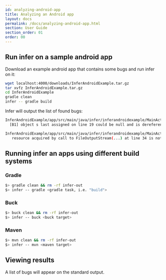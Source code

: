```yaml
---
id: analyzing-android-app
title: Analyzing an Android app
layout: docs
permalink: /docs/analyzing-android-app.html
section: User Guide
section_order: 01
order: 00
---
```

## Run infer on a sample android app
Download an example android app that contains some bugs and run infer on it:

```bash
wget localhost:4000/downloads/InferAndroidExample.tar.gz
tar xvfz InferAndroidExample.tar.gz
cd InferAndroidExample
gradle clean
infer -- gradle build
```

Infer will output the list of found bugs:

```bash
InferAndroidExample/app/src/main/java/infer/inferandroidexample/MainActivity.java:20: error: NULL_DEREFERENCE
  [B1] object s last assigned on line 19 could be null and is dereferenced at line 20

InferAndroidExample/app/src/main/java/infer/inferandroidexample/MainActivity.java:37: error: RESOURCE_LEAK
   resource acquired by call to FileOutputStream(...) at line 34 is not released after line 37
```
## Running infer an apps using different build systems

### Gradle

```bash
$> gradle clean && rm -rf infer-out
$> infer -- gradle <gradle task, i.e. "build">
```
### Buck

```bash
$> buck clean && rm -rf infer-out
$> infer -- buck <buck target>
```

### Maven
```bash
$> mvn clean && rm -rf infer-out
$> infer -- mvn <maven target>
```

## Viewing results
A list of bugs will appear on the standard output.
